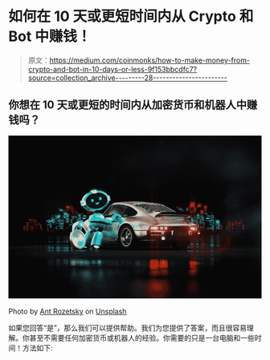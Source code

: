 # 如何在 10 天或更短时间内从 Crypto 和 Bot 中赚钱！

> 原文：<https://medium.com/coinmonks/how-to-make-money-from-crypto-and-bot-in-10-days-or-less-9f153bbcdfc7?source=collection_archive---------28----------------------->

## 你想在 10 天或更短的时间内从加密货币和机器人中赚钱吗？

![](img/8b5ed7e685881817580056f47cb27257.png)

Photo by [Ant Rozetsky](https://unsplash.com/@rozetsky?utm_source=medium&utm_medium=referral) on [Unsplash](https://unsplash.com?utm_source=medium&utm_medium=referral)

如果您回答“是”，那么我们可以提供帮助。我们为您提供了答案，而且很容易理解。你甚至不需要任何加密货币或机器人的经验。你需要的只是一台电脑和一些时间！方法如下: